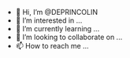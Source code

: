 - 👋 Hi, I’m @DEPRINCOLIN
- 👀 I’m interested in ...
- 🌱 I’m currently learning ...
- 💞️ I’m looking to collaborate on ...
- 📫 How to reach me ...

<!---
DEPRINCOLIN/DEPRINCOLIN is a ✨ special ✨ repository because its `README.md` (this file) appears on your GitHub profile.
You can click the Preview link to take a look at your changes.
--->
